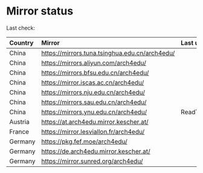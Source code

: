 <script src="./time.js"></script>
# Mirror status
Last check: <script type="text/javascript">localize(1691824436.7229385);</script>

|Country|Mirror|Last update|
|:------|:-----|:----------|
|China|https://mirrors.tuna.tsinghua.edu.cn/arch4edu/|<script type="text/javascript">localize(1691778480);</script>|
|China|https://mirrors.aliyun.com/arch4edu/|<script type="text/javascript">localize(1691735722);</script>|
|China|https://mirrors.bfsu.edu.cn/arch4edu/|<script type="text/javascript">localize(1691778480);</script>|
|China|https://mirror.iscas.ac.cn/arch4edu/|<script type="text/javascript">localize(1691778480);</script>|
|China|https://mirrors.nju.edu.cn/arch4edu/|<script type="text/javascript">localize(1691778480);</script>|
|China|https://mirrors.sau.edu.cn/arch4edu/|<script type="text/javascript">localize(1691778480);</script>|
|China|https://mirrors.ynu.edu.cn/arch4edu/|ReadTimeout|
|Austria|https://at.arch4edu.mirror.kescher.at/|<script type="text/javascript">localize(1691778480);</script>|
|France|https://mirror.lesviallon.fr/arch4edu/|<script type="text/javascript">localize(1691778480);</script>|
|Germany|https://pkg.fef.moe/arch4edu/|<script type="text/javascript">localize(1691778480);</script>|
|Germany|https://de.arch4edu.mirror.kescher.at/|<script type="text/javascript">localize(1691778480);</script>|
|Germany|https://mirror.sunred.org/arch4edu/|<script type="text/javascript">localize(1691778480);</script>|

<script src="./tablefilter/tablefilter.js"></script>
<script src="./table.js"></script>